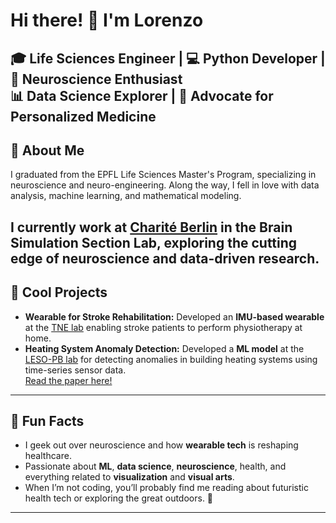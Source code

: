 # Hi there! 👋 I'm Lorenzo

🎓 **Life Sciences Engineer** | 💻 **Python Developer** | 🧠 **Neuroscience Enthusiast**  
📊 **Data Science Explorer** | 🚀 Advocate for Personalized Medicine  
---
## 🌟 About Me

I graduated from the EPFL Life Sciences Master's Program, specializing in neuroscience and neuro-engineering. Along the way, I fell in love with data analysis, machine learning, and mathematical modeling.  

I currently work at [Charité Berlin](https://www.brainsimulation.org/bsw/) in the Brain Simulation Section Lab, exploring the cutting edge of neuroscience and data-driven research.  
---
## 🚀 Cool Projects

- **Wearable for Stroke Rehabilitation:** Developed an **IMU-based wearable** at the [TNE lab](https://www.campusbiotech.ch/en/node/366) enabling stroke patients to perform physiotherapy at home.
- **Heating System Anomaly Detection:**  Developed a **ML model** at the [LESO-PB lab](https://www.epfl.ch/labs/leso/) for detecting anomalies in building heating systems using time-series sensor data.  
  [Read the paper here!](https://iopscience.iop.org/article/10.1088/1742-6596/2042/1/012027/meta)  
---
## 🤩 Fun Facts

- I geek out over neuroscience and how **wearable tech** is reshaping healthcare.  
- Passionate about **ML**, **data science**, **neuroscience**, health, and everything related to **visualization** and **visual arts**. 
- When I’m not coding, you’ll probably find me reading about futuristic health tech or exploring the great outdoors. 🌿  
---
